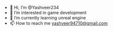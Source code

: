 - 👋 Hi, I’m @Yashveer234
- 👀 I’m interested in game development 
- 🌱 I’m currently learning unreal engine
- 📫 How to reach me yashveer94710@gmail.com

<!---
Yashveer234/Yashveer234 is a ✨ special ✨ repository because its `README.md` (this file) appears on your GitHub profile.
You can click the Preview link to take a look at your changes.
--->
